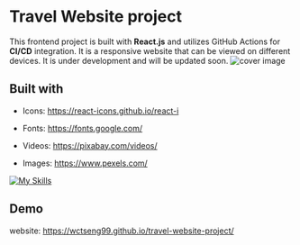 # Travel Website project

This frontend project is built with **React.js** and utilizes GitHub Actions for **CI/CD** integration.
It is a responsive website that can be viewed on different devices.
It is under development and will be updated soon.
![cover image](cover.png)

## Built with

- Icons: https://react-icons.github.io/react-i

- Fonts: https://fonts.google.com/

- Videos: https://pixabay.com/videos/

- Images: https://www.pexels.com/  

[![My Skills](https://skillicons.dev/icons?i=js,html,css,react,vite,github,githubactions&theme=light)](https://skillicons.dev)

## Demo
website: https://wctseng99.github.io/travel-website-project/
